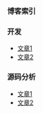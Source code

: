 ### 博客索引

### 开发
* [文章1](https://github.com/tfzxyinhao/blog/blob/master/README.md)
* [文章2](https://github.com/tfzxyinhao/blog/blob/master/README.md)

### 源码分析
* [文章1](https://github.com/tfzxyinhao/blog/blob/master/README.md)
* [文章2](https://github.com/tfzxyinhao/blog/blob/master/README.md)